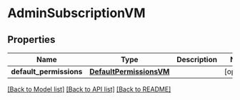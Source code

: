 # AdminSubscriptionVM


## Properties
Name | Type | Description | Notes
------------ | ------------- | ------------- | -------------
**default_permissions** | [**DefaultPermissionsVM**](DefaultPermissionsVM.md) |  | [optional] 

[[Back to Model list]](../README.md#documentation-for-models) [[Back to API list]](../README.md#documentation-for-api-endpoints) [[Back to README]](../README.md)


